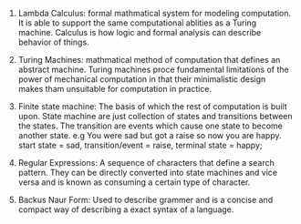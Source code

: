 1. Lambda Calculus: formal mathmatical system for modeling computation. It is able to support the same computational ablities as a Turing machine. Calculus is how logic and formal analysis can describe behavior of things. 

2. Turing Machines: mathmatical method of computation that defines an abstract machine. Turing machines proce fundamental limitations of the power of mechanical computation in that their minimalistic design makes tham unsuitable for computation in practice. 

3. Finite state machine: The basis of which the rest of computation is built upon. State machine are just collection of states and transitions between the states. The transition are events which cause one state to become another state. e.g You were sad but got a raise so now you are happy. start state = sad, transition/event = raise, terminal state = happy;

4. Regular Expressions: A sequence of characters that define a search pattern. They can be directly converted into state machines and vice versa and is known as consuming a certain type of character. 

5. Backus Naur Form: Used to describe grammer and is a concise and compact way of describing a exact syntax of a language. 
